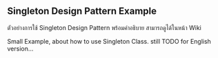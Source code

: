 ## Singleton Design Pattern Example

ตัวอย่างการใช้ Singleton Design Pattern พร้อมคำอธิบาย สามารถดูได้ในหน้า Wiki

Small Example, about how to use Singleton Class. still TODO for English version...